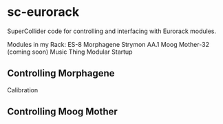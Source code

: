 # sc-eurorack
SuperCollider code for controlling and interfacing with Eurorack modules.

Modules in my Rack: 
ES-8
Morphagene
Strymon AA.1
Moog Mother-32
(coming soon) Music Thing Modular Startup

## Controlling Morphagene

Calibration

## Controlling Moog Mother
